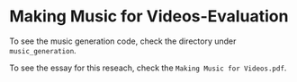 # Making Music for Videos-Evaluation
To see the music generation code, check the directory under `music_generation`.

To see the essay for this reseach, check the `Making Music for Videos.pdf`.
